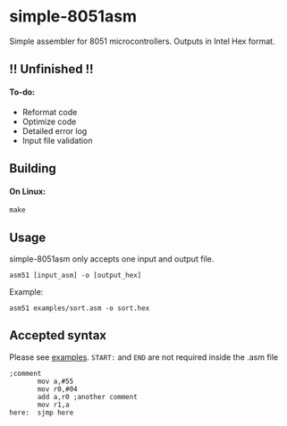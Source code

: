 # simple-8051asm

Simple assembler for 8051 microcontrollers. Outputs in Intel Hex format.

## !! Unfinished !!

#### To-do:
 - Reformat code
 - Optimize code
 - Detailed error log
 - Input file validation

## Building
#### On Linux:
```
make
```

## Usage
simple-8051asm only accepts one input and output file.
```
asm51 [input_asm] -o [output_hex]
```
Example:
```
asm51 examples/sort.asm -o sort.hex
```

## Accepted syntax
Please see [examples](examples/). `START:` and `END` are not required inside the .asm file
```
;comment
       mov a,#55
       mov r0,#04
       add a,r0 ;another comment
       mov r1,a
here:  sjmp here
```
